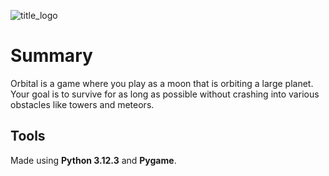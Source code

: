 
![title_logo](https://github.com/AK1o9/Orbital/assets/96708800/75528628-618b-4e39-aac2-429a609f70ad)

<h1>Summary</h1>
<p>Orbital is a game where you play as a moon that is orbiting a large planet. Your goal is to survive for as long as possible without crashing into various obstacles like towers and meteors.</p>

<h2>Tools</h2>
<p>Made using <b>Python 3.12.3</b> and <b>Pygame</b>. </p>
